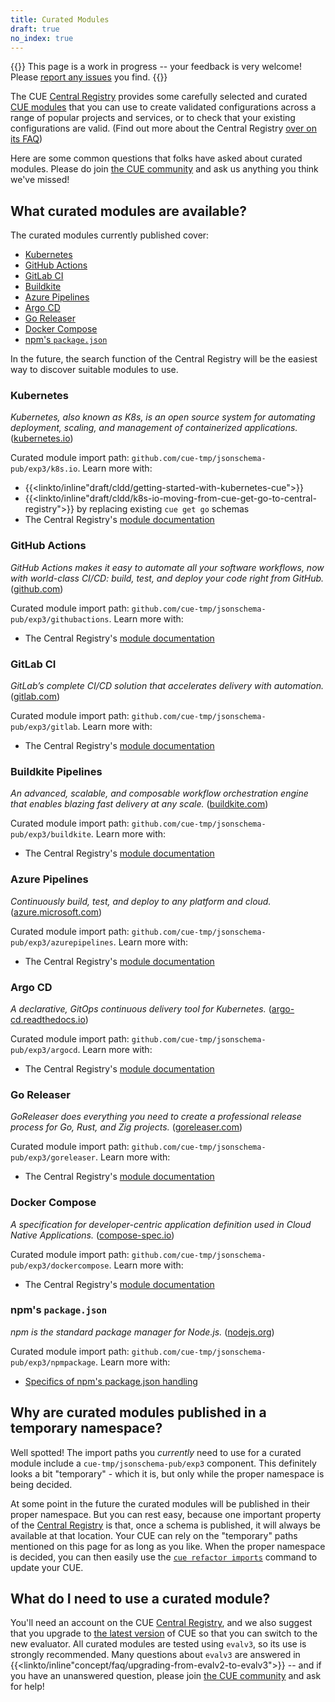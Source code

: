 ```yaml
---
title: Curated Modules
draft: true
no_index: true
---
```


{{<warning>}}
This page is a work in progress -- your feedback is very welcome!
Please
[report any issues](https://github.com/cue-lang/cue/issues/new?labels=Triage,NeedsInvestigation,cuelang.org&title=cuelang.org:%20&body=%23%23%23+What+page+were+you+looking+at%3F%0A%0Ahttp%3A%2F%2Ftip.cuelang.org%2Fdocs%2Fdraft%2Fcldd%2Fcurated-modules-faq%2F%0A%0A%23%23%23+What+did+you+do%3F%0A%0A%0A%0A%23%23%23+What+did+you+expect%3F%0A%0A%0A%0A%23%23%23+What+did+you+see+instead%3F%0A%0A)
you find.
{{</warning>}}

The CUE [Central Registry](https://registry.cue.works)
provides some carefully selected and curated
[CUE modules]({{<relref"docs/concept/modules">}}) that you can use to
create validated configurations across a range of popular projects and
services, or to check that your existing configurations are valid.
(Find out more about the Central Registry [over on its FAQ]({{<relref"central-registry-faq">}}))

Here are some common questions that folks have asked about curated modules.
Please do join [the CUE community]({{<relref"community">}}) and ask us anything
you think we've missed!

## What curated modules are available?

The curated modules currently published cover:
- [Kubernetes](#kubernetes)
- [GitHub Actions](#github-actions)
- [GitLab CI](#gitlab-ci)
- [Buildkite](#buildkite)
- [Azure Pipelines](#azure-pipelines)
- [Argo CD](#argo-cd)
- [Go Releaser](#go-releaser)
- [Docker Compose](#docker-compose)
- [npm's `package.json`](#npms-packagejson)

In the future, the search function of the Central Registry will be the easiest
way to discover suitable modules to use.

### Kubernetes
*Kubernetes, also known as K8s, is an open source system for automating deployment, scaling, and management of containerized applications.*
([kubernetes.io](https://kubernetes.io/))

Curated module import path: `github.com/cue-tmp/jsonschema-pub/exp3/k8s.io`.
Learn more with:
- {{<linkto/inline"draft/cldd/getting-started-with-kubernetes-cue">}}
- {{<linkto/inline"draft/cldd/k8s-io-moving-from-cue-get-go-to-central-registry">}} by replacing existing `cue get go` schemas
- The Central Registry's [module documentation](https://registry.cue.works/docs/github.com/cue-tmp/jsonschema-pub/exp3/k8s.io@v0.1.0)

### GitHub Actions
*GitHub Actions makes it easy to automate all your software workflows, now with world-class CI/CD: build, test, and deploy your code right from GitHub.*
([github.com](https://github.com/features/actions))

Curated module import path: `github.com/cue-tmp/jsonschema-pub/exp3/githubactions`.
Learn more with:
- The Central Registry's [module documentation](https://registry.cue.works/docs/github.com/cue-tmp/jsonschema-pub/exp3/githubactions@v0.6.0)

### GitLab CI
*GitLab’s complete CI/CD solution that accelerates delivery with automation.*
([gitlab.com](https://about.gitlab.com/solutions/continuous-integration/))

Curated module import path: `github.com/cue-tmp/jsonschema-pub/exp3/gitlab`.
Learn more with:
- The Central Registry's [module documentation](https://registry.cue.works/docs/github.com/cue-tmp/jsonschema-pub/exp3/gitlab@v0.2.0)

### Buildkite Pipelines
*An advanced, scalable, and composable workflow orchestration engine that enables blazing fast delivery at any scale.*
([buildkite.com](https://buildkite.com/))

Curated module import path: `github.com/cue-tmp/jsonschema-pub/exp3/buildkite`.
Learn more with:
- The Central Registry's [module documentation](https://registry.cue.works/docs/github.com/cue-tmp/jsonschema-pub/exp3/buildkite@v0.0.0)

### Azure Pipelines
*Continuously build, test, and deploy to any platform and cloud.*
([azure.microsoft.com](https://azure.microsoft.com/en-us/products/devops/pipelines/))

Curated module import path: `github.com/cue-tmp/jsonschema-pub/exp3/azurepipelines`.
Learn more with:
- The Central Registry's [module documentation](https://registry.cue.works/docs/github.com/cue-tmp/jsonschema-pub/exp3/azurepipelines@v0.0.0)

### Argo CD
*A declarative, GitOps continuous delivery tool for Kubernetes.*
([argo-cd.readthedocs.io](https://argo-cd.readthedocs.io/en/stable/))

Curated module import path: `github.com/cue-tmp/jsonschema-pub/exp3/argocd`.
Learn more with:
- The Central Registry's [module documentation](https://registry.cue.works/docs/github.com/cue-tmp/jsonschema-pub/exp3/argocd@v0.0.0)

### Go Releaser
*GoReleaser does everything you need to create a professional release process for Go, Rust, and Zig projects.*
([goreleaser.com](https://goreleaser.com/))

Curated module import path: `github.com/cue-tmp/jsonschema-pub/exp3/goreleaser`.
Learn more with:
- The Central Registry's [module documentation](https://registry.cue.works/docs/github.com/cue-tmp/jsonschema-pub/exp3/goreleaser@v0.1.0)

### Docker Compose
*A specification for developer-centric application definition used in Cloud Native Applications.*
([compose-spec.io](https://compose-spec.io/))

Curated module import path: `github.com/cue-tmp/jsonschema-pub/exp3/dockercompose`.
Learn more with:
- The Central Registry's [module documentation](https://registry.cue.works/docs/github.com/cue-tmp/jsonschema-pub/exp3/dockercompose@v0.0.0)

### npm's `package.json`
*npm is the standard package manager for Node.js.*
([nodejs.org](https://nodejs.org/en/learn/getting-started/an-introduction-to-the-npm-package-manager))

Curated module import path: `github.com/cue-tmp/jsonschema-pub/exp3/npmpackage`.
Learn more with:
- [Specifics of npm's package.json handling](https://docs.npmjs.com/cli/v11/configuring-npm/package-json)
<!-- TODO: link to Central Registry when docs pages don't break on modules that have dependencies. -->

## Why are curated modules published in a temporary namespace?

Well spotted! The import paths you *currently* need to use for a curated module
include a `cue-tmp/jsonschema-pub/exp3` component.
This definitely looks a bit
"temporary" - which it is, but only while the proper namespace is being
decided.

At some point in the future the curated modules will be published in
their proper namespace. But you can rest easy, because one important property
of the
[Central Registry](https://registry.cue.works)
is that, once a schema is published, it will always be available at that
location. Your CUE can rely on the "temporary" paths mentioned on this page for
as long as you like. When the proper namespace is decided, you can then easily
use the
[`cue refactor imports`]({{<relref"docs/reference/command/cue-help-refactor-imports">}})
command to update your CUE.

## What do I need to use a curated module?

You'll need an account on the CUE
[Central Registry](https://registry.cue.works), and we also suggest
that you upgrade to
[the latest version]({{<relref"docs/introduction/installation">}})
of CUE so that you can switch to the new evaluator.
All curated modules are tested using `evalv3`, so its use is strongly recommended.
Many questions about `evalv3` are answered in
{{<linkto/inline"concept/faq/upgrading-from-evalv2-to-evalv3">}} -- and if you
have an unanswered question, please join
[the CUE community]({{<relref"community">}}) and ask for help!

